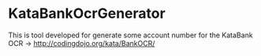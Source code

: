 # KataBankOcrGenerator
This is tool developed for generate some account number for the KataBank OCR -> http://codingdojo.org/kata/BankOCR/
